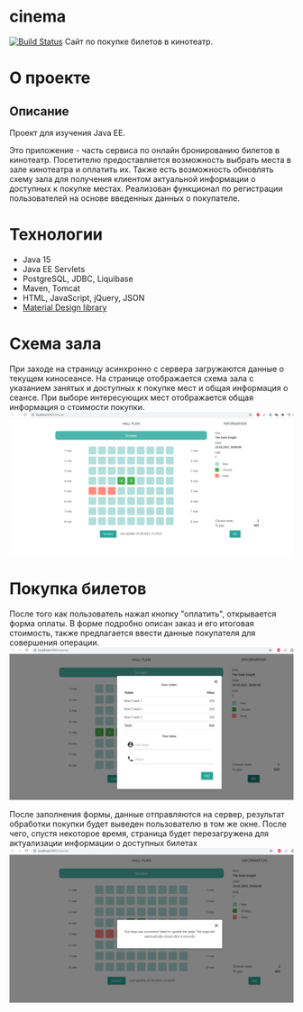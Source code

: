 # cinema
[![Build Status](https://www.travis-ci.com/KirillReal/job4j_cinema.svg?branch=master)](https://www.travis-ci.com/github/KirillReal/job4j_cinema)
Cайт по покупке билетов в кинотеатр.

# О проекте
## Описание
Проект для изучения Java EE.

Это приложение - часть сервиса по онлайн бронированию билетов в кинотеатр.
Посетителю предоставляется возможность выбрать места в зале кинотеатра и оплатить их. Также есть возможность обновлять схему зала для получения клиентом актуальной информации о доступных к покупке местах. Реализован функционал по регистрации пользователей на основе введенных данных о покупателе.

# Технологии
* Java 15
* Java EE Servlets
* PostgreSQL, JDBC, Liquibase
* Maven, Tomcat
* HTML, JavaScript, jQuery, JSON
* [Material Design library](https://materializecss.com/)

# Схема зала
При заходе на страницу асинхронно с сервера загружаются данные о текущем киносеансе. На странице отображается схема зала с указанием занятых и доступных к покупке мест и общая информация о сеансе. При выборе интересующих мест отображается общая информация о стоимости покупки.
![ScreenShot](screen/HallPlan.png)

# Покупка билетов
После того как пользователь нажал кнопку "оплатить", открывается форма оплаты. В форме подробно описан заказ и его итоговая стоимость, также предлагается ввести данные покупателя для совершения операции.
![ScreenShot](screen/Pay.png)

После заполнения формы, данные отправляются на сервер, результат обработки покупки будет выведен пользователю в том же окне. После чего, спустя некоторое время, страница будет перезагружена для актуализации информации о доступных билетах
![ScreenShot](screen/ReloadPage.png)

